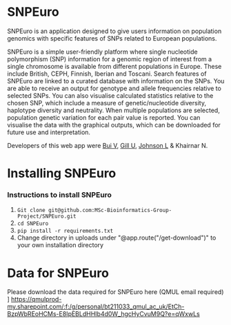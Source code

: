 # SNPEuro

SNPEuro is an application designed to give users information on population genomics with specific features of SNPs related to European populations.

SNPEuro is a simple user-friendly platform where single nucleotide polymorphism (SNP) information for a genomic region of interest from a single chromosome is available from different populations in Europe. These include British, CEPH, Finnish, Iberian and Toscani. Search features of SNPEuro are linked to a curated database with information on the SNPs. You are able to receive an output for genotype and allele frequencies relative to selected SNPs. You can also visualise calculated statistics relative to the chosen SNP, which include a measure of genetic/nucleotide diversity, haplotype diversity and neutrality. When multiple populations are selected, population genetic variation for each pair value is reported. You can visualise the data with the graphical outputs, which can be downloaded for future use and interpretation.

Developers of this web app were [Bui V](https://github.com/vi-bui), [Gill U](https://github.com/Uppy-Gill), [Johnson L](https://github.com/fishcakess) & Khairnar N.


# Installing SNPEuro

### Instructions to install SNPEuro ###

1. `Git clone git@github.com:MSc-Bioinformatics-Group-Project/SNPEuro.git`
2. `cd SNPEuro`
3. `pip install -r requirements.txt`
4. Change directory in uploads under "@app.route("/get-download")" to your own installation directory

# Data for SNPEuro

Please download the data required for SNPEuro here (QMUL email required) ]
https://qmulprod-my.sharepoint.com/:f:/g/personal/bt211033_qmul_ac_uk/EtCh-BzpWbREoHCMs-E8IpEBLdHHIb4d0W_hgcHyCvuM9Q?e=qWxwLs
